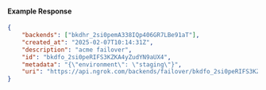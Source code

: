 <!-- Code generated for API Clients. DO NOT EDIT. -->

#### Example Response

```json
{
	"backends": ["bkdhr_2si0pemA338IQp406GR7LBe91aT"],
	"created_at": "2025-02-07T10:14:31Z",
	"description": "acme failover",
	"id": "bkdfo_2si0peRIFS3KZKA4yZudYN9aUX4",
	"metadata": "{\"environment\": \"staging\"}",
	"uri": "https://api.ngrok.com/backends/failover/bkdfo_2si0peRIFS3KZKA4yZudYN9aUX4"
}
```
